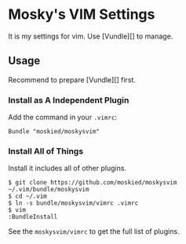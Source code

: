 Mosky's VIM Settings
====================

It is my settings for vim. Use [Vundle][] to manage.

Usage
-----

Recommend to prepare [Vundle][] first.

### Install as A Independent Plugin

Add the command in your `.vimrc`:

    Bundle "moskied/moskysvim"

### Install All of Things

Install it includes all of other plugins.

    $ git clone https://github.com/moskied/moskysvim ~/.vim/bundle/moskysvim
    $ cd ~/.vim
    $ ln -s bundle/moskysvim/vimrc .vimrc
    $ vim
    :BundleInstall

See the `moskysvim/vimrc` to get the full list of plugins.

[Vindle]: https://github.com/gmarik/vundle/

